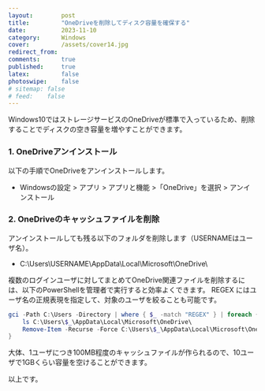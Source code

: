 ```yaml
---
layout:        post
title:         "OneDriveを削除してディスク容量を確保する"
date:          2023-11-10
category:      Windows
cover:         /assets/cover14.jpg
redirect_from:
comments:      true
published:     true
latex:         false
photoswipe:    false
# sitemap: false
# feed:    false
---
```


Windows10ではストレージサービスのOneDriveが標準で入っているため、削除することでディスクの空き容量を増やすことができます。

### 1. OneDriveアンインストール

以下の手順でOneDriveをアンインストールします。

- Windowsの設定 > アプリ > アプリと機能 >「OneDrive」を選択 > アンインストール

### 2. OneDriveのキャッシュファイルを削除

アンインストールしても残る以下のフォルダを削除します（USERNAMEはユーザ名）。

- C:\Users\USERNAME\AppData\Local\Microsoft\OneDrive\

複数のログインユーザに対してまとめてOneDrive関連ファイルを削除するには、以下のPowerShellを管理者で実行すると効率よくできます。
REGEX にはユーザ名の正規表現を指定して、対象のユーザを絞ることも可能です。

```ps1
gci -Path C:\Users -Directory | where { $_ -match "REGEX" } | foreach {
    ls C:\Users\$_\AppData\Local\Microsoft\OneDrive\
    Remove-Item -Recurse -Force C:\Users\$_\AppData\Local\Microsoft\OneDrive\
}
```

大体、1ユーザにつき100MB程度のキャッシュファイルが作られるので、10ユーザで1GBくらい容量を空けることができます。

以上です。

